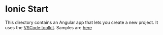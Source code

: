 # Ionic Start

This directory contains an Angular app that lets you create a new project.
It uses the [VSCode toolkit](https://github.com/microsoft/vscode-webview-ui-toolkit). Samples are [here](https://github.com/microsoft/vscode-webview-ui-toolkit-samples)
